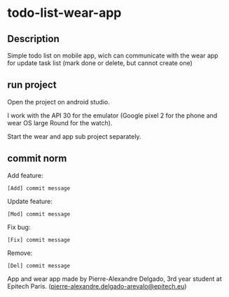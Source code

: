 # todo-list-wear-app

## Description

Simple todo list on mobile app, wich can communicate with the wear app for update task list (mark done or delete, but cannot create one)

## run project

Open the project on android studio.

I work with the API 30 for the emulator (Google pixel 2 for the phone and wear OS large Round for the watch).

Start the wear and app sub project separately.

## commit norm

Add feature:
```
[Add] commit message
```
Update feature:
```
[Mod] commit message
```
Fix bug:
```
[Fix] commit message
```
Remove:
```
[Del] commit message
```

App and wear app made by Pierre-Alexandre Delgado, 3rd year student at Epitech Paris. (pierre-alexandre.delgado-arevalo@epitech.eu)

